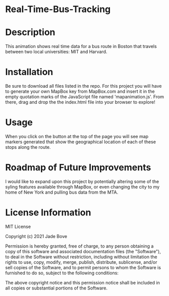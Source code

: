 # Real-Time-Bus-Tracking

# Description
This animation shows real time data for a bus route in Boston that travels between two local universities: MIT and Harvard. 

# Installation 
Be sure to download all files listed in the repo. For this project you will have to generate your own MapBox key from MapBox.com and insert it in the empty quotation marks of the JavaScript file named 'mapanimation.js'. From there, drag and drop the the index.html file into your browser to explore!

# Usage 
 When you click on the button at the top of the page you will see map markers generated that show the geographical location of each of these stops along the route.  
 
# Roadmap of Future Improvements 
I would like to expand upon this project by potentially altering some of the syling features available through MapBox, or even changing the city to my home of New York and pulling bus data from the MTA.


# License Information 

MIT License

Copyright (c) 2021 Jade Bove

Permission is hereby granted, free of charge, to any person obtaining a copy
of this software and associated documentation files (the "Software"), to deal
in the Software without restriction, including without limitation the rights
to use, copy, modify, merge, publish, distribute, sublicense, and/or sell
copies of the Software, and to permit persons to whom the Software is
furnished to do so, subject to the following conditions:

The above copyright notice and this permission notice shall be included in all
copies or substantial portions of the Software.

